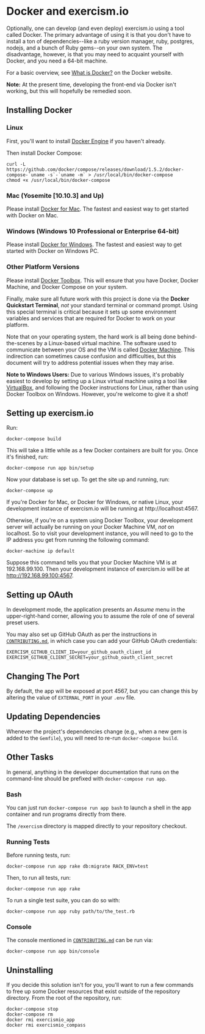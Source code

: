 # Docker and exercism.io

Optionally, one can develop (and even deploy) exercism.io using a tool
called Docker. The primary advantage of using it is that you don't have to
install a ton of dependencies--like a ruby version manager, ruby, postgres,
nodejs, and a bunch of Ruby gems--on your own system. The disadvantage,
however, is that you may need to acquaint yourself with Docker, and you
need a 64-bit machine.

For a basic overview, see [What is Docker?][] on the Docker website.

**Note:** At the present time, developing the front-end via Docker
isn't working, but this will hopefully be remedied soon.

## Installing Docker

### Linux

First, you'll want to install [Docker Engine][] if you haven't already.

Then install Docker Compose:

    curl -L https://github.com/docker/compose/releases/download/1.5.2/docker-compose-`uname -s`-`uname -m` > /usr/local/bin/docker-compose
    chmod +x /usr/local/bin/docker-compose

### Mac (Yosemite [10.10.3] and Up)

Please install [Docker for Mac][]. The fastest and easiest way to get started
with Docker on Mac.

### Windows (Windows 10 Professional or Enterprise 64-bit)

Please install [Docker for Windows][]. The fastest and easiest way to get
started with Docker on Windows PC.

### Other Platform Versions

Please install [Docker Toolbox][]. This will ensure that you have
Docker, Docker Machine, and Docker Compose on your system.

Finally, make sure all future work with this project is done via the
**Docker Quickstart Terminal**, *not* your standard terminal or
command prompt. Using this special terminal is critical because it
sets up some environment variables and services that are required for
Docker to work on your platform.

Note that on your operating system, the hard work is all being done
behind-the-scenes by a Linux-based virtual machine. The software used
to communicate between your OS and the VM is called [Docker Machine][].
This indirection can sometimes cause confusion and difficulties, but
this document will try to address potential issues when they may arise.

**Note to Windows Users:** Due to various Windows issues, it's
probably easiest to develop by setting up a Linux virtual machine
using a tool like [VirtualBox][], and following the Docker instructions
for Linux, rather than using Docker Toolbox on Windows. However, you're
welcome to give it a shot!

## Setting up exercism.io

Run:

    docker-compose build

This will take a little while as a few Docker containers are built for
you. Once it's finished, run:

    docker-compose run app bin/setup

Now your database is set up. To get the site up and running, run:

    docker-compose up

If you're Docker for Mac, or Docker for Windows, or native Linux, your
development instance of exercism.io will be running at http://localhost:4567.

Otherwise, if you're on a system using Docker Toolbox, your development
server will actually be running on your Docker Machine VM, *not* on
localhost. So to visit your development instance, you will need to
go to the IP address you get from running the following command:

    docker-machine ip default

Suppose this command tells you that your Docker Machine VM is at
192.168.99.100. Then your development instance of exercism.io will be at
http://192.168.99.100:4567.

## Setting up OAuth

In development mode, the application presents an _Assume_ menu in the
upper-right-hand corner, allowing you to assume the role of one of several
preset users.

You may also set up GitHub OAuth as per the instructions in
[`CONTRIBUTING.md`][], in which case you can add your GitHub OAuth credentials:

    EXERCISM_GITHUB_CLIENT_ID=your_github_oauth_client_id
    EXERCISM_GITHUB_CLIENT_SECRET=your_github_oauth_client_secret

## Changing The Port

By default, the app will be exposed at port 4567, but you can change this
by altering the value of `EXTERNAL_PORT` in your `.env` file.

## Updating Dependencies

Whenever the project's dependencies change (e.g., when a new gem is added
to the `Gemfile`), you will need to re-run `docker-compose build`.

## Other Tasks

In general, anything in the developer documentation that runs on the
command-line should be prefixed with `docker-compose run app`.

### Bash

You can just run `docker-compose run app bash` to launch a shell in the
app container and run programs directly from there.

The `/exercism` directory is mapped directly to your repository checkout.

### Running Tests

Before running tests, run:

    docker-compose run app rake db:migrate RACK_ENV=test

Then, to run all tests, run:

    docker-compose run app rake

To run a single test suite, you can do so with:

    docker-compose run app ruby path/to/the_test.rb

### Console

The console mentioned in [`CONTRIBUTING.md`][] can be run via:

    docker-compose run app bin/console

## Uninstalling

If you decide this solution isn't for you, you'll want to run a few
commands to free up some Docker resources that exist outside of the
repository directory. From the root of the repository, run:

```
docker-compose stop
docker-compose rm
docker rmi exercismio_app
docker rmi exercismio_compass
```

  [What is Docker?]: https://www.docker.com/what-docker
  [Docker Engine]: https://docs.docker.com/engine/installation/
  [Docker Machine]: https://docs.docker.com/machine/
  [Docker Toolbox]: https://www.docker.com/toolbox
  [Docker for Mac]: https://www.docker.com/docker-mac
  [Docker for Windows]: https://www.docker.com/docker-windows
  [VirtualBox]: https://www.virtualbox.org/
  [`CONTRIBUTING.md`]: https://github.com/exercism/exercism.io/blob/master/CONTRIBUTING.md
